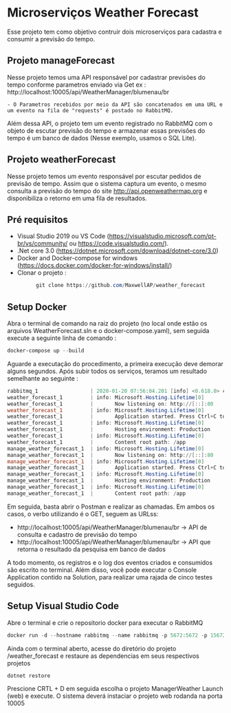 # Microserviços Weather Forecast 

Esse projeto tem como objetivo contruir dois microserviços para cadastra e consumir a previsão do tempo.

## Projeto manageForecast 

Nesse projeto temos uma API responsável por cadastrar previsões do tempo conforme parametros enviado via Get  ex : http://localhost:10005/api/WeatherManager/blumenau/br

    - O Parametros recebidos por meio da API são concatenados em uma URL e um evento na fila de "requests" é postado no RabbitMQ.

Além dessa API, o projeto tem um evento registrado no RabbitMQ com o objeto de escutar previsão do tempo e armazenar essas previsões do tempo é um banco de dados (Nesse exemplo, usamos o SQL Lite).

## Projeto weatherForecast 

Nesse projeto temos um evento responsável por escutar pedidos de previsão de tempo. Assim que o sistema captura um evento, o mesmo consulta a previsão do tempo do site http://api.openweathermap.org e disponibiliza o retorno em uma fila de resultados.

Pré requisitos
------------------------------

- Visual Studio 2019 ou VS Code (https://visualstudio.microsoft.com/pt-br/vs/community/ ou https://code.visualstudio.com/).
- .Net core 3.0 (https://dotnet.microsoft.com/download/dotnet-core/3.0)
- Docker and Docker-compose for windows (https://docs.docker.com/docker-for-windows/install/)
- Clonar o projeto :
    ~~~PowerShell 
          git clone https://github.com/MaxwellAP/weather_forecast 
    ~~~

Setup Docker
------------------------------
Abra o terminal de comando na raiz do projeto (no local onde estão os arquivos WeatherForecast.sln e o docker-compose.yaml), sem seguida execute a seguinte linha de comando :

~~~PowerShell
docker-compose up --build
~~~

Aguarde a executação do procedimento, a primeira execução deve demorar alguns segundos. Após subir todos os serviços, teramos um resultado semelhante ao seguinte :

~~~PowerShell
rabbitmq_1                 | 2020-01-20 07:56:04.201 [info] <0.618.0> connection <0.618.0> (172.19.0.3:56762 -> 172.19.0.2:5672): user 'guest' authenticated and granted access to vhost '/'
weather_forecast_1         | info: Microsoft.Hosting.Lifetime[0]
weather_forecast_1         |       Now listening on: http://[::]:80
weather_forecast_1         | info: Microsoft.Hosting.Lifetime[0]
weather_forecast_1         |       Application started. Press Ctrl+C to shut down.
weather_forecast_1         | info: Microsoft.Hosting.Lifetime[0]
weather_forecast_1         |       Hosting environment: Production
weather_forecast_1         | info: Microsoft.Hosting.Lifetime[0]
weather_forecast_1         |       Content root path: /app
manage_weather_forecast_1  | info: Microsoft.Hosting.Lifetime[0]
manage_weather_forecast_1  |       Now listening on: http://[::]:80
manage_weather_forecast_1  | info: Microsoft.Hosting.Lifetime[0]
manage_weather_forecast_1  |       Application started. Press Ctrl+C to shut down.
manage_weather_forecast_1  | info: Microsoft.Hosting.Lifetime[0]
manage_weather_forecast_1  |       Hosting environment: Production
manage_weather_forecast_1  | info: Microsoft.Hosting.Lifetime[0]
manage_weather_forecast_1  |       Content root path: /app
~~~

Em seguida, basta abrir o Postman e realizar as chamadas. Em ambos os casos, o verbo utilizando é o GET, seguem as URLss: 

 - http://localhost:10005/api/WeatherManager/blumenau/br -> API de consulta e cadastro de previsão do tempo
 - http://localhost:10005/api/WeatherManager/blumenau/br -> API que retorna o resultado da pesquisa em banco de dados

A todo momento, os registros e o log dos eventos criados e consumidos são escrito no terminal. Além disso, você pode executar o Console Application contido na Solution, para realizar uma rajada de cinco testes seguidos.

Setup Visual Studio Code
------------------------------

Abre o terminal e crie o repositorio docker para executar o RabbitMQ

~~~PowerShell
docker run -d --hostname rabbitmq --name rabbitmq -p 5672:5672 -p 15672:15672 -p 4369:4369 -p 5671:5671-p 25672:25672 -p 15671:15671-e RABBITMQ_DEFAULT_USER=guest -e RABBITMQ_DEFAULT_PASS=guest rabbitmq:3-management
~~~

Ainda com o terminal aberto, acesse do diretório do projeto /weather_forecast e restaure as dependencias em seus respectivos projetos

~~~PowerShell
dotnet restore
~~~

Prescione CRTL + D em seguida escolha o projeto ManagerWeather Launch (web) e execute. O sistema deverá instaciar o projeto web rodanda na porta 10005